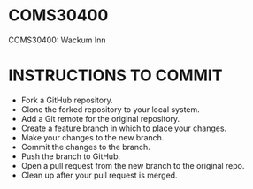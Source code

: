 # COMS30400
COMS30400: Wackum Inn

# INSTRUCTIONS TO COMMIT

* Fork a GitHub repository.
* Clone the forked repository to your local system.
* Add a Git remote for the original repository.
* Create a feature branch in which to place your changes.
* Make your changes to the new branch.
* Commit the changes to the branch.
* Push the branch to GitHub.
* Open a pull request from the new branch to the original repo.
* Clean up after your pull request is merged.

